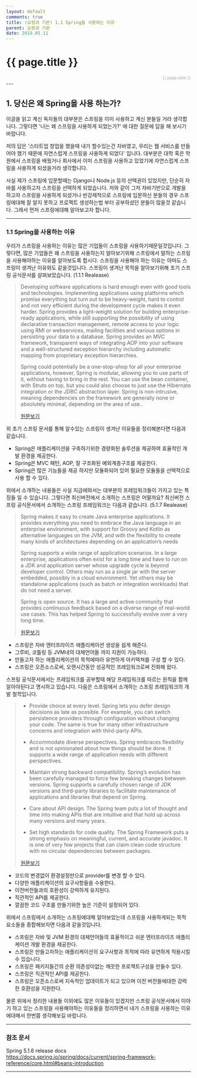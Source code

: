 ```yaml
---
layout: default
comments: true
title: (요령과 기본) 1.1 Spring을 사용하는 이유
parent: 요령과 기본
date: 2019.05.11
---
```


<h1>{{ page.title }}</h1>  
<div style="text-align:right; font-size:11px; color:#aaa">{{ page.date }} </div>
---

## 1. 당신은 왜  Spring을 사용 하는가?
이글을 읽고 계신 독자들의 대부분은 스프링을 이미 사용하고 계신 분들일 거라 생각합니다. 그렇다면 '나는 왜 스프링을 사용하게 되었는가?' 에 대한 질문에 답을 해 보시기 바랍니다.  
  
저의 답은 '스타트업 창업을 했을때 내가 할수있는건 자바였고, 우리는 웹 서비스를 만들어야 했기 때문에 자연스럽게 스프링을 사용하게 되었다' 입니다. 대부분은 대학 혹은 학원에서 스프링을 배웠거나 회사에서 이미 스프링을 사용하고 있었기에 자연스럽게 스프링을 사용하게 되셨을거라 생각합니다.   
    
사실 제가 스프링에 입문할때는 Django나 Node.js 등의 선택권이 있었지만, 단순히 자바를 사용하고자 스프링을 선택하게 되었습니다. 저와 같이 그저 자바기반으로 개발을 하고자 스프링을 사용하게 되셨거나 반강제적으로 스프링에 입문하신 분들의 경우 스프링에대해 잘 알지 못하고 프로젝트 생성하는법 부터 공부하셨던 분들이 많을것 같습니다. 그래서 먼저 스프링에대해 알아보고자 합니다.

---

### 1.1 Spring을 사용하는 이유
우리가 스프링을 사용하는 이유는 많은 기업들이 스프링을 사용하기때문일것입니다. 그렇다면, 많은 기업들은 왜 스프링을 사용하는지 알아보기위해 스프링에서 말하는 스프링을 사용해야하는 이유를 알아보도록 합시다. 스프링을 사용해야 하는 이유는 아마도 스프링이 생겨난 이유와도 같을것입니다. 스프링이 생겨난 목적을 알아보기위해 초기 스프링 공식문서를 살펴보았습니다. (1.1.1 Realease)
> Developing software applications is hard enough even with good tools and technologies. Implementing applications using platforms which promise everything but turn out to be heavy-weight, hard to control and not very efficient during the development cycle makes it even harder. Spring provides a light-weight solution for building enterprise-ready applications, while still supporting the possibility of using declarative transaction management, remote access to your logic using RMI or webservices, mailing facilities and various options in persisting your data to a database. Spring provides an MVC framework, transparent ways of integrating AOP into your software and a well-structured exception hierarchy including automatic mapping from proprietary exception hierarchies.  
>  
> Spring could potentially be a one-stop-shop for all your enterprise applications, however, Spring is modular, allowing you to use parts of it, without having to bring in the rest. You can use the bean container, with Struts on top, but you could also choose to just use the Hibernate integration or the JDBC abstraction layer. Spring is non-intrusive, meaning dependencies on the framework are generally none or absolutely minimal, depending on the area of use..    
>  
> [원문보기](https://docs.spring.io/spring/docs/1.1.1/spring-reference.pdf)  
  

위 초기 스프링 문서를 통해 알수있는 스프링이 생겨난 이유들을 정리해본다면 다음과 같습니다.  

- Spring은 애플리케이션을 구축하기위한 경량화된 솔루션을 제공하여 효율적인 개발 환경을 제공한다.
- Spring은 MVC 패턴, AOP, 잘 구조화된 예외계층구조를 제공한다.
- Spring은 많은 기능들을 제공 하지만 모듈화되어 있어 필요한 모듈들을 선택적으로 사용 할 수 있다.
  
위에서 소개하는 내용들은 사실 지금에와서는 대부분의 프레임워크들이 가지고 있는 특징들 일 수 있습니다. 그렇다면 최신버전에서 소개하는 스프링은 어떨까요? 최신버전 스프링 공식문서에서 소개하는 스프링 프레임워크는 다음과 같습니다. (5.1.7 Realease)
> Spring makes it easy to create Java enterprise applications. It provides everything you need to embrace the Java language in an enterprise environment, with support for Groovy and Kotlin as alternative languages on the JVM, and with the flexibility to create many kinds of architectures depending on an application’s needs  
>  
> Spring supports a wide range of application scenarios. In a large enterprise, applications often exist for a long time and have to run on a JDK and application server whose upgrade cycle is beyond developer control. Others may run as a single jar with the server embedded, possibly in a cloud environment. Yet others may be standalone applications (such as batch or integration workloads) that do not need a server.  
>  
> Spring is open source. It has a large and active community that provides continuous feedback based on a diverse range of real-world use cases. This has helped Spring to successfully evolve over a very long time.  
>  
> [원문보기](https://docs.spring.io/spring/docs/current/spring-framework-reference/overview.html#overview-spring)  
  
  
- 스프링은 자바 엔터프라이즈 애플리케이션 생성을 쉽게 해준다.  
- 그루비, 코틀링 등 JVM내의 대체언어들 까지 지원이 가능하다.
- 만들고자 하는 애플리케이션의 목적에따라 유연하게 아키텍쳐를 구성 할 수 있다.
- 스프링은 오픈소스로써, 오랜시간동안 성공적인 프레임워크로써 진화해 왔다.
  
  
스프링 공식문서에서는 프레임워크를 공부할때 해당 프레임워크를 따르는 원칙을 함께 알아야된다고 명시하고 있습니다. 다음은 스프링에서 소개하는 스프링 프레임워크의 개발 철학입니다.  
> - Provide choice at every level. Spring lets you defer design decisions as late as possible. For example, you can switch persistence providers through configuration without changing your code. The same is true for many other infrastructure concerns and integration with third-party APIs.  
>  
>  - Accommodate diverse perspectives. Spring embraces flexibility and is not opinionated about how things should be done. It supports a wide range of application needs with different perspectives.  
>  
>  - Maintain strong backward compatibility. Spring’s evolution has been carefully managed to force few breaking changes between versions. Spring supports a carefully chosen range of JDK versions and third-party libraries to facilitate maintenance of applications and libraries that depend on Spring.  
>  
> - Care about API design. The Spring team puts a lot of thought and time into making APIs that are intuitive and that hold up across many versions and many years.  
>  
> - Set high standards for code quality. The Spring Framework puts a strong emphasis on meaningful, current, and accurate javadoc. It is one of very few projects that can claim clean code structure with no circular dependencies between packages.   
>  
> [원문보기](https://docs.spring.io/spring/docs/current/spring-framework-reference/overview.html#overview-history)  
  
  
- 코드의 변경없이 환경설정만으로 provider를 변경 할 수 있다.
- 다양한 애플리케이션의 요구사항들을 수용한다.
- 이전버전들과의 호환성이 강력하게 유지된다.
- 직관적인 API를 제공한다.
- 깔끔한 코드 구조를 만들기위한 높은 기준이 설정되어 있다.  
  
위에서 스프링에서 소개하는 스프링에대해 알아보았는데 스프링을 사용하게되는 목적 요소들을 종합해보자면  다음과 같을것입니다.  
- 스프링은 자바 및 JVM 환경의 대체언어들의 효율적이고 쉬운 엔터프라이즈 애플리케이션 개발 환경을 제공한다.  
- 스프링은 만들고자하는 애플리케이션의 요구사항과 목적에 따라 유연하게 적용시킬수 있습니다.
- 스프링은 패키지들간의 순환 의존성이없는 깨끗한 프로젝트구성을 만들수 있다.
- 스프링은 직관적인 API를 제공한다.
- 스프링은 오픈소스로써 지속적인 업데이트가 되고 있으며 이전 버전들에대한 강력한 호환성을 지원한다.  
  
물론 위에서 정리한 내용들 이외에도 많은 이유들이 있겠지만 스프링 공식문서에서 이야기 하고 있는 스프링을 사용해야하는 이유들을 정리하면서 내가 스프링을 사용하는 이유에대해서 한번쯤 생각해보길 바랍니다.
  
  
  ---
  
### 참조 문서
Spring 5.1.6 release docs  
<https://docs.spring.io/spring/docs/current/spring-framework-reference/core.html#beans-introduction>
  
---
